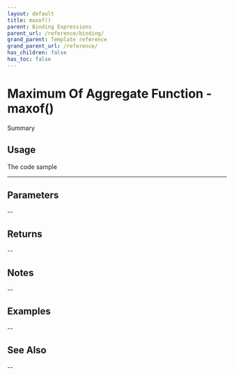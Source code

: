 ```yaml
---
layout: default
title: maxof()
parent: Binding Expressions
parent_url: /reference/binding/
grand_parent: Template reference
grand_parent_url: /reference/
has_children: false
has_toc: false
---
```


# Maximum Of Aggregate Function - maxof()

Summary

## Usage

 The code sample

---

## Parameters

--

## Returns 

--

## Notes


-- 

## Examples


--


## See Also


--

